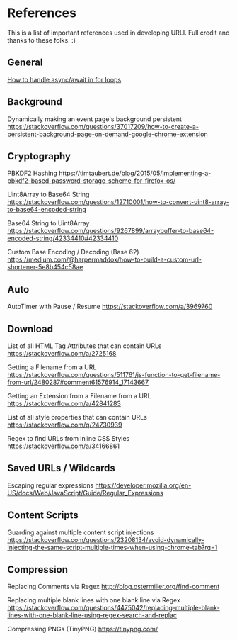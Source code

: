 # References

This is a list of important references used in developing URLI. Full credit and thanks to these folks. :)

## General

[How to handle async/await in for loops](https://blog.lavrton.com/javascript-loops-how-to-handle-async-await-6252dd3c795)

## Background

Dynamically making an event page's background persistent
https://stackoverflow.com/questions/37017209/how-to-create-a-persistent-background-page-on-demand-google-chrome-extension

## Cryptography

PBKDF2 Hashing
https://timtaubert.de/blog/2015/05/implementing-a-pbkdf2-based-password-storage-scheme-for-firefox-os/

Uint8Array to Base64 String
https://stackoverflow.com/questions/12710001/how-to-convert-uint8-array-to-base64-encoded-string

Base64 String to Uint8Array
https://stackoverflow.com/questions/9267899/arraybuffer-to-base64-encoded-string/42334410#42334410

Custom Base Encoding / Decoding (Base 62)
https://medium.com/@harpermaddox/how-to-build-a-custom-url-shortener-5e8b454c58ae

## Auto

AutoTimer with Pause / Resume
https://stackoverflow.com/a/3969760

## Download

List of all HTML Tag Attributes that can contain URLs
https://stackoverflow.com/a/2725168

Getting a Filename from a URL
https://stackoverflow.com/questions/511761/js-function-to-get-filename-from-url/2480287#comment61576914_17143667

Getting an Extension from a Filename from a URL
https://stackoverflow.com/a/42841283

List of all style properties that can contain URLs
https://stackoverflow.com/q/24730939

Regex to find URLs from inline CSS Styles
https://stackoverflow.com/a/34166861

## Saved URLs / Wildcards

Escaping regular expressions
https://developer.mozilla.org/en-US/docs/Web/JavaScript/Guide/Regular_Expressions

## Content Scripts

Guarding against multiple content script injections
https://stackoverflow.com/questions/23208134/avoid-dynamically-injecting-the-same-script-multiple-times-when-using-chrome-tab?rq=1

## Compression

Replacing Comments via Regex
http://blog.ostermiller.org/find-comment

Replacing multiple blank lines with one blank line via Regex
https://stackoverflow.com/questions/4475042/replacing-multiple-blank-lines-with-one-blank-line-using-regex-search-and-replac

Compressing PNGs (TinyPNG)
https://tinypng.com/